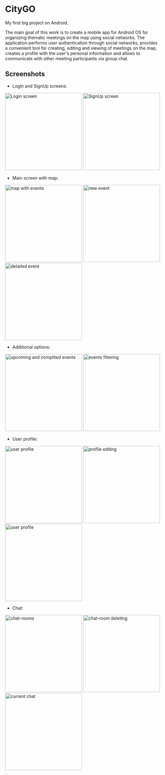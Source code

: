 # CityGO
My first big project on Android.

The main goal of this work is to create a mobile app for Android OS for organizing thematic meetings on the map using social networks. 
The application performs user authentication through social networks, provides a convenient tool for creating, editing and viewing of 
meetings on the map, creates a profile with the user's personal information and allows to communicate with other meeting participants 
via group chat.

## Screenshots

* Login and SignUp screens:

<img src="https://github.com/mobi94/CityGO/blob/Android_Develop/screenshots/login.png" alt="Login screen" width="250">
<img src="https://github.com/mobi94/CityGO/blob/Android_Develop/screenshots/signup.png" alt="SignUp screen" width="250">

* Main screen with map:

<img src="https://github.com/mobi94/CityGO/blob/Android_Develop/screenshots/map%20with%20events.png" alt="map with events" width="250">
<img src="https://github.com/mobi94/CityGO/blob/Android_Develop/screenshots/new%20event.png" alt="new event" width="250">
<img src="https://github.com/mobi94/CityGO/blob/Android_Develop/screenshots/detailed%20event.png" alt="detailed event" width="250">

* Additional options:

<img src="https://github.com/mobi94/CityGO/blob/Android_Develop/screenshots/upcoming%20and%20completed%20events.png" alt="upcoming and complited events" width="250">
<img src="https://github.com/mobi94/CityGO/blob/Android_Develop/screenshots/events%20filtering.png" alt="events filtering" width="250">

* User profile:

<img src="https://github.com/mobi94/CityGO/blob/Android_Develop/screenshots/user%20profile.png" alt="user profile" width="250">
<img src="https://github.com/mobi94/CityGO/blob/Android_Develop/screenshots/profile%20editing.png" alt="profile editing" width="250">
<img src="https://github.com/mobi94/CityGO/blob/Android_Develop/screenshots/accepted%20users.png" alt="user profile" width="250">

* Chat:

<img src="https://github.com/mobi94/CityGO/blob/Android_Develop/screenshots/chat%20rooms.png" alt="chat-rooms" width="250">
<img src="https://github.com/mobi94/CityGO/blob/Android_Develop/screenshots/chat%20room%20deleting.png" alt="chat-room deleting" width="250">
<img src="https://github.com/mobi94/CityGO/blob/Android_Develop/screenshots/current%20chat.png" alt="current chat" width="250">
  
